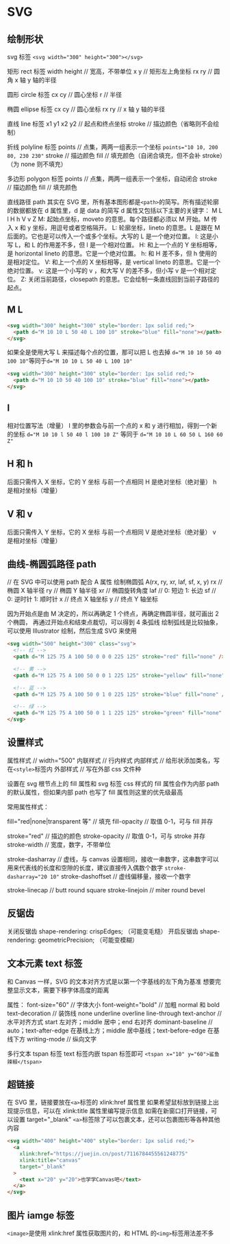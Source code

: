 # SVG

## 绘制形状

svg 标签
`<svg width="300" height="300"></svg>`

矩形 rect 标签
width height // 宽高，不带单位
x y // 矩形左上角坐标
rx ry // 圆角 x 轴 y 轴的半径

圆形 circle 标签
cx cy // 圆心坐标
r // 半径

椭圆 ellipse 标签
cx cy // 圆心坐标
rx ry // x 轴 y 轴的半径

直线 line 标签
x1 y1 x2 y2 // 起点和终点坐标
stroke // 描边颜色（省略则不会绘制）

折线 polyline 标签
points // 点集，两两一组表示一个坐标 `points="10 10, 200 80, 230 230"`
stroke // 描边颜色
fill // 填充颜色（自闭合填充，但不会补 stroke）（为 none 则不填充）

多边形 polygon 标签
points // 点集，两两一组表示一个坐标，自动闭合
stroke // 描边颜色
fill // 填充颜色

直线路径 path
其实在 SVG 里，所有基本图形都是`<path>`的简写。所有描述轮廓的数据都放在 d 属性里，d 是 data 的简写
d 属性又包括以下主要的关键字：
M L l H h V v Z
M: 起始点坐标，moveto 的意思。每个路径都必须以 M 开始。M 传入 x 和 y 坐标，用逗号或者空格隔开。
L: 轮廓坐标，lineto 的意思。L 是跟在 M 后面的。它也是可以传入一个或多个坐标。大写的 L 是一个绝对位置。
l: 这是小写 L，和 L 的作用差不多，但 l 是一个相对位置。
H: 和上一个点的 Y 坐标相等，是 horizontal lineto 的意思。它是一个绝对位置。
h: 和 H 差不多，但 h 使用的是相对定位。
V: 和上一个点的 X 坐标相等，是 vertical lineto 的意思。它是一个绝对位置。
v: 这是一个小写的 v ，和大写 V 的差不多，但小写 v 是一个相对定位。
Z: 关闭当前路径，closepath 的意思。它会绘制一条直线回到当前子路径的起点。

## M L

```html
<svg width="300" height="300" style="border: 1px solid red;">
  <path d="M 10 10 L 50 40 L 100 10" stroke="blue" fill="none"></path>
</svg>
```

如果全是使用大写 L 来描述每个点的位置，那可以把 L 也去掉
`d="M 10 10 50 40 100 10"`等同于`d="M 10 10 L 50 40 L 100 10"`

```html
<svg width="300" height="300" style="border: 1px solid red;">
  <path d="M 10 10 50 40 100 10" stroke="blue" fill="none"></path>
</svg>
```

## l

相对位置写法（增量）
l 里的参数会与前一个点的 x 和 y 进行相加，得到一个新的坐标
`d="M 10 10 l 50 40 l 100 10 Z"` 等同于 `d="M 10 10 L 60 50 L 160 60 Z"`

## H 和 h

后面只需传入 X 坐标，它的 Y 坐标 与前一个点相同
H 是绝对坐标（绝对量） h 是相对坐标（增量）

## V 和 v

后面只需传入 Y 坐标，它的 X 坐标 与前一个点相同
V 是绝对坐标（绝对量） v 是相对坐标（增量）

## 曲线-椭圆弧路径 path

// 在 SVG 中可以使用 path 配合 A 属性 绘制椭圆弧
A(rx, ry, xr, laf, sf, x, y)
rx // 椭圆 X 轴半径
ry // 椭圆 Y 轴半径
xr // 椭圆旋转角度
laf // 0: 短边 1: 长边
sf // 0: 逆时针 1: 顺时针
x // 终点 X 轴坐标
y // 终点 Y 轴坐标

因为开始点是由 M 决定的，所以再确定 1 个终点，再确定椭圆半径，就可画出 2 个椭圆，
再通过开始点和结束点裁切，可以得到 4 条弧线
绘制弧线是比较抽象，可以使用 Illustrator 绘制，然后生成 SVG 来使用

```html
<svg width="500" height="300" class="svg">
  <!-- 红 -->
  <path d="M 125 75 A 100 50 0 0 0 225 125" stroke="red" fill="none" />

  <!-- 黄 -->
  <path d="M 125 75 A 100 50 0 0 1 225 125" stroke="yellow" fill="none" />

  <!-- 蓝 -->
  <path d="M 125 75 A 100 50 0 1 0 225 125" stroke="blue" fill="none" />

  <!-- 绿 -->
  <path d="M 125 75 A 100 50 0 1 1 225 125" stroke="green" fill="none" />
</svg>
```

## 设置样式

属性样式 // width="500"
内联样式 // 行内样式
内部样式 // 给形状添加类名，写在`<style>`标签内
外部样式 // 写在外部 css 文件种

设置在 svg 根节点上的 fill 属性和 svg 标签 css 样式的 fill 属性会作为内部 path 的默认属性，但如果内部 path 也写了 fill 属性则这里的优先级最高

常用属性样式：

fill="red|none|transparent 等" // 填充
fill-opacity // 取值 0-1，可与 fill 并存

stroke="red" // 描边的颜色
stroke-opacity // 取值 0-1，可与 stroke 并存
stroke-width // 宽度，数字，不带单位

stroke-dasharray // 虚线，与 canvas 设置相同，接收一串数字，这串数字可以用来代表线的长度和空隙的长度，建议直接传入偶数个数字 `stroke-dasharray="20 10"`
stroke-dashoffset // 虚线偏移量，接收一个数字

stroke-linecap // butt round square
stroke-linejoin // miter round bevel

## 反锯齿

关闭反锯齿 shape-rendering: crispEdges; （可能变毛糙）
开启反锯齿 shape-rendering: geometricPrecision; （可能变模糊）

## 文本元素 text 标签

和 Canvas 一样，SVG 的文本对齐方式是以第一个字基线的左下角为基准
想要完整显示文本，需要下移字体高度的距离

属性：
font-size="60" // 字体大小
font-weight="bold" // 加粗 normal 和 bold
text-decoration // 装饰线 none underline overline line-through
text-anchor // 水平对齐方式 start 左对齐；middle 居中；end 右对齐
dominant-baseline // auto；text-after-edge 在基线上方；middle 居中基线；text-before-edge 在基线下方
writing-mode // 纵向文字

多行文本 tspan 标签
text 标签内嵌 tspan 标签即可 `<tspan x="10" y="60">鲨鱼辣椒</tspan>`

## 超链接

在 SVG 里，链接要放在`<a>`标签的 xlink:href 属性里
如果希望鼠标放到链接上出现提示信息，可以在 xlink:title 属性里编写提示信息
如需在新窗口打开链接，可以设置 target="\_blank"
`<a>`标签除了可以包裹文本，还可以包裹图形等各种其他内容

```html
<svg width="400" height="400" style="border: 1px solid red;">
  <a
    xlink:href="https://juejin.cn/post/7116784455561248775"
    xlink:title="canvas"
    target="_blank"
  >
    <text x="20" y="20">也学学Canvas吧</text>
  </a>
</svg>
```

## 图片 iamge 标签

`<image>`是使用 xlink:href 属性获取图片的，和 HTML 的`<img>`标签用法差不多

